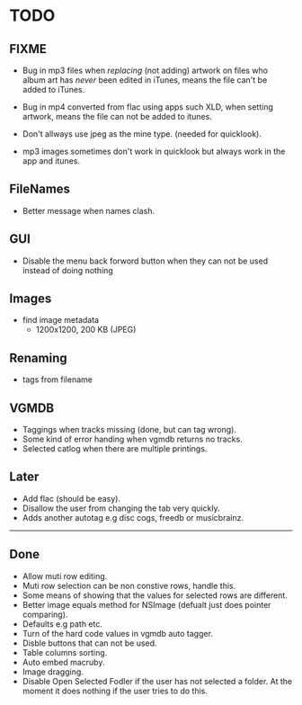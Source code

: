 TODO
====

FIXME
-----

* Bug in mp3 files when *replacing* (not adding) artwork on files who album art has *never* been edited in iTunes, means the file can't be added to iTunes.
* Bug in mp4 converted from flac using apps such XLD, when setting artwork, means the file can not be added to itunes.

* Don't allways use jpeg as the mine type. (needed for quicklook).
* mp3 images sometimes don't work in quicklook but always work in the app and itunes.


FileNames
---------
* Better message when names clash.

GUI
---
* Disable the menu back forword button when they can not be used instead of doing nothing

Images
-------
* find image metadata
  * 1200x1200, 200 KB (JPEG)

Renaming
--------
* tags from filename

VGMDB
-----
* Taggings when tracks missing (done, but can tag wrong).
* Some kind of error handing when vgmdb returns no tracks.
* Selected catlog when there are multiple printings.


Later
-----
* Add flac (should be easy).
* Disallow the user from changing the tab very quickly.
* Adds another autotag e.g disc cogs, freedb or musicbrainz.

----
Done
----
* Allow muti row editing.
* Muti row selection can be non constive rows, handle this.
* Some means of showing that the values for selected rows are different.
* Better image equals method for NSImage (defualt just does pointer comparing).
* Defaults e.g path etc.
* Turn of the hard code values in vgmdb auto tagger.
* Disble buttons that can not be used.
* Table columns sorting.
* Auto embed macruby.
* Image dragging.
* Disable Open Selected Fodler if the user has not selected a folder. At the moment it does nothing if the user tries to do this.